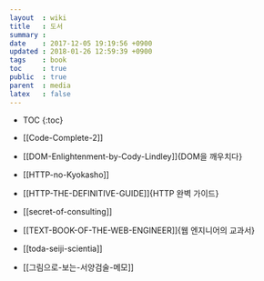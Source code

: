 ```yaml
---
layout  : wiki
title   : 도서
summary :
date    : 2017-12-05 19:19:56 +0900
updated : 2018-01-26 12:59:39 +0900
tags    : book
toc     : true
public  : true
parent  : media
latex   : false
---
```

* TOC
{:toc}

* [[Code-Complete-2]]
* [[DOM-Enlightenment-by-Cody-Lindley]]{DOM을 깨우치다}
* [[HTTP-no-Kyokasho]]
* [[HTTP-THE-DEFINITIVE-GUIDE]]{HTTP 완벽 가이드}
* [[secret-of-consulting]]
* [[TEXT-BOOK-OF-THE-WEB-ENGINEER]]{웹 엔지니어의 교과서}
* [[toda-seiji-scientia]]
* [[그림으로-보는-서양검술-메모]]
